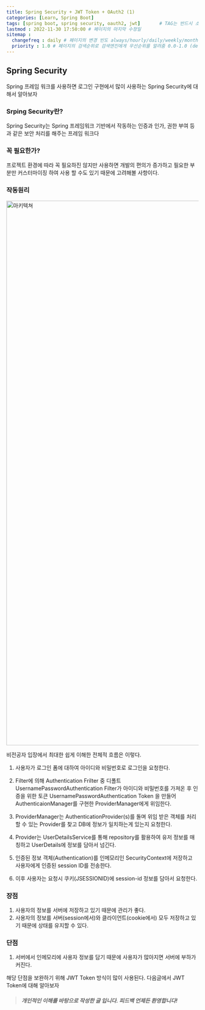 ```yaml
---
title: Spring Security + JWT Token + OAuth2 (1)
categories: [Learn, Spring Boot]
tags: [spring boot, spring security, oauth2, jwt]		# TAG는 반드시 소문자로 이루어져야함!
lastmod : 2022-11-30 17:50:00 # 페이지의 마지막 수정일
sitemap :
  changefreq : daily # 페이지의 변경 빈도 always/hourly/daily/weekly/monthly/yearly/never
  priority : 1.0 # 페이지의 검색순위로 검색엔진에게 우선순위를 알려줌 0.0-1.0 (defult 0.5) 
---
```


## Spring Security

Spring 프레임 워크를 사용하면 로그인 구현에서 많이 사용하는 Spring Security에 대해서 알아보자

### Srping Security란?

Spring Security는 Spring 프레임워크 기반에서 작동하는 인증과 인가, 권한 부여 등 과 같은 보안 처리를 해주는 프레임 워크다

### 꼭 필요한가?

프로젝트 환경에 따라 꼭 필요하진 않지만 사용하면 개발의 편의가 증가하고 필요한 부분만 커스터마이징 하여 사용 할 수도 있기 때문에 고려해볼 사항이다.

### 작동원리

<img width="1426" alt="아키텍쳐" src="https://lgm1995.github.io/assets/img/learn/springboot/springsecurity/springsecurity_architecture.png">


비전공자 입장에서 최대한 쉽게 이해한 전체적 흐름은 이렇다.

1. 사용자가 로그인 폼에 대하여 아이디와 비밀번호로 로그인을 요청한다.

2. Filter에 의해 Authentication Frilter 중 디폴트 UsernamePasswordAuthentication Filter가 아이디와 비밀번호를 가져온 후 인증을 위한 토큰 UsernamePasswordAuthentication Token 을 만들어 AuthenticaionManager를 구현한 ProviderManager에게 위임한다.

3. ProviderManager는 AuthenticationProvider(s)를 돌며 위임 받은 객체를 처리할 수 있는 Provider를 찾고 DB에 정보가 일치하는게 있는지 요청한다.

4. Provider는 UserDetailsService를 통해 repository를 활용하여 유저 정보를 매칭하고 UserDetails에 정보를 담아서 넘긴다.

5. 인증된 정보 객체(Authentication)를 인메모리인 SecurityContext에 저장하고 사용자에게 인증된 session ID를 전송한다.

6. 이후 사용자는 요청시 쿠키(JSESSIONID)에 session-id 정보를 담아서 요청한다.

### 장점

1. 사용자의 정보를 서버에 저장하고 있기 때문에 관리가 좋다.
2. 사용자의 정보를 서버(session에서)와 클라이언트(cookie에서) 모두 저장하고 있기 때문에 상태를 유지할 수 있다.

### 단점

1. 서버에서 인메모리에 사용자 정보를 담기 때문에 사용자가 많아지면 서버에 부하가 커진다.

해당 단점을 보완하기 위해 JWT Token 방식이 많이 사용된다. 다음글에서 JWT Token에 대해 알아보자
  
>##### 개인적인 이해를 바탕으로 작성한 글 입니다. 피드백 언제든 환영합니다!